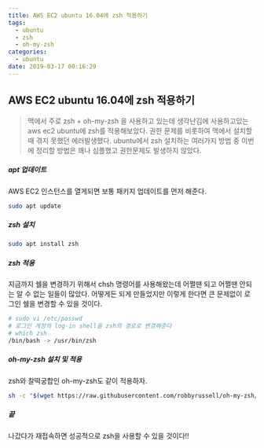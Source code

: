 ```yaml
---
title: AWS EC2 ubuntu 16.04에 zsh 적용하기
tags:
  - ubuntu
  - zsh
  - oh-my-zsh
categories:
  - ubuntu
date: 2019-03-17 00:16:29
---
```


## AWS EC2 ubuntu 16.04에 zsh 적용하기

> 맥에서 주로 zsh + oh-my-zsh 을 사용하고 있는데 생각난김에 사용하고있는 aws ec2 ubuntu에 zsh를 적용해보았다. 권한 문제를 비롯하여 맥에서 설치할때 겪지 못했던 에러발생했다. ubuntu에서 zsh 설치하는 여러가지 방법 중 이번에 정리할 방법은 꽤나 심플했고 권한문제도 발생하지 않았다.

##### apt 업데이트

AWS EC2 인스턴스를 열게되면 보통 패키지 업데이트를 먼저 해준다.

~~~sh
sudo apt update
~~~



##### zsh 설치

~~~sh
sudo apt install zsh
~~~



##### zsh 적용

지금까지 쉘을 변경하기 위해서 chsh 명령어를 사용해왔는데 어쩔땐 되고 어쩔땐 안되는 알 수 없는 일들이 많았다. 어떻게든 되게 만들었지만 이렇게 한다면 큰 문제없이 로그인 쉘을 변경할 수 있을 것이다.

~~~sh
# sudo vi /etc/passwd
# 로그인 계정의 log-in shell을 zsh의 경로로 변경해준다
# which zsh
/bin/bash -> /usr/bin/zsh
~~~



##### oh-my-zsh 설치 및 적용

zsh와 찰떡궁합인 oh-my-zsh도 같이 적용하자.

~~~sh
sh -c "$(wget https://raw.githubusercontent.com/robbyrussell/oh-my-zsh/master/tools/install.sh -O -)"
~~~



##### 끝

나갔다가 재접속하면 성공적으로 zsh을 사용할 수 있을 것이다!!
